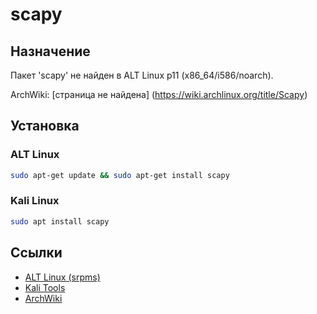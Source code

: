 # scapy

## Назначение

Пакет 'scapy' не найден в ALT Linux p11 (x86_64/i586/noarch).

ArchWiki: [страница не найдена] (https://wiki.archlinux.org/title/Scapy)

## Установка

### ALT Linux
```bash
sudo apt-get update && sudo apt-get install scapy
```

### Kali Linux
```bash
sudo apt install scapy
```

## Ссылки

- [ALT Linux (srpms)](https://packages.altlinux.org/ru/p11/srpms/scapy/)
- [Kali Tools](https://www.kali.org/tools/scapy/)
- [ArchWiki](https://wiki.archlinux.org/title/Scapy)
